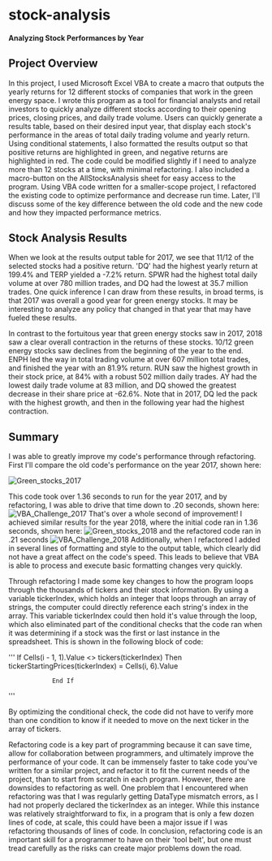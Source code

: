 # stock-analysis
#### Analyzing Stock Performances by Year

## Project Overview

In this project, I used Microsoft Excel VBA to create a macro that outputs the yearly returns for 12 different stocks of companies that work in the green energy space. I wrote this program as a tool for financial analysts and retail investors to quickly analyze different stocks according to their opening prices, closing prices, and daily trade volume. Users can quickly generate a results table, based on their desired input year, that display each stock's performance in the areas of total daily trading volume and yearly return. Using conditional statements, I also formatted the results output so that positive returns are highlighted in green, and negative returns are highlighted in red. The code could be modified slightly if I need to analyze more than 12 stocks at a time, with minimal refactoring. I also included a macro-button on the AllStocksAnalysis sheet for easy access to the program. Using VBA code written for a smaller-scope project, I refactored the existing code to optimize performance and decrease run time. Later, I'll discuss some of the key difference between the old code and the new code and how they impacted performance metrics. 

## Stock Analysis Results

When we look at the results output table for 2017, we see that 11/12 of the selected stocks had a positive return. 'DQ' had the highest yearly return at 199.4% and TERP yielded a -7.2% return. SPWR had the highest total daily volume at over 780 million trades, and DQ had the lowest at 35.7 million trades. One quick inference I can draw from these results, in broad terms, is that 2017 was overall a good year for green energy stocks. It may be interesting to analyze any policy that changed in that year that may have fueled these results. 

In contrast to the fortuitous year that green energy stocks saw in 2017, 2018 saw a clear overall contraction in the returns of these stocks. 10/12 green energy stocks saw declines from the beginning of the year to the end. ENPH led the way in total trading volume at over 607 million total trades, and finished the year with an 81.9% return. RUN saw the highest growth in their stock price, at 84% with a robust 502 million daily trades. AY had the lowest daily trade volume at 83 million, and DQ showed the greatest decrease in their share price at -62.6%. Note that in 2017, DQ led the pack with the highest growth, and then in the following year had the highest contraction. 

## Summary
I was able to greatly improve my code's performance through refactoring. First I'll compare the old code's performance on the year 2017, shown here: 

![Green_stocks_2017](https://user-images.githubusercontent.com/76958825/109364396-b5f52b80-785c-11eb-9660-eb894781d12b.png)

This code took over 1.36 seconds to run for the year 2017, and by refactoring, I was able to drive that time down to .20 seconds, shown here: 
![VBA_Challenge_2017](https://user-images.githubusercontent.com/76958825/109364461-dfae5280-785c-11eb-9071-5232c59db948.png) 
That's over a whole second of improvement! I achieved similar results for the year 2018, where the initial code ran in 1.36 seconds, shown here:
![Green_stocks_2018](https://user-images.githubusercontent.com/76958825/109364569-12584b00-785d-11eb-9e42-756f1a22f07f.png)
and the refactored code ran in .21 seconds
![VBA_Challenge_2018](https://user-images.githubusercontent.com/76958825/109364590-20a66700-785d-11eb-8880-7da85dedcec2.png)
Additionally, when I refactored I added in several lines of formatting and style to the output table, which clearly did not have a great affect on the code's speed. This leads to believe that VBA is able to process and execute basic formatting changes very quickly.

Through refactoring I made some key changes to how the program loops through the thousands of tickers and their stock information. By using a variable tickerIndex, which holds an integer that loops through an array of strings, the computer could directly reference each string's index in the array. This variable tickerIndex could then hold it's value through the loop, which also eliminated part of the conditional checks that the code ran when it was determining if a stock was the first or last instance in the spreadsheet. This is shown in the following block of code:

'''
If Cells(i - 1, 1).Value <> tickers(tickerIndex) Then
                    tickerStartingPrices(tickerIndex) = Cells(i, 6).Value
            
                End If
                
'''

By optimizing the conditional check, the code did not have to verify more than one condition to know if it needed to move on the next ticker in the array of tickers.

Refactoring code is a key part of programming because it can save time, allow for collaboration between programmers, and ultimately improve the performance of your code. It can be immensely faster to take code you've written for a similar project, and refactor it to fit the current needs of the project, than to start from scratch in each program. 
However, there are downsides to refactoring as well. One problem that I encountered when refactoring was that I was regularly getting DataType mismatch errors, as I had not properly declared the tickerIndex as an integer. While this instance was relatively straightforward to fix, in a program that is only a few dozen lines of code, at scale, this could have been a major issue if I was refactoring thousands of lines of code. 
In conclusion, refactoring code is an important skill for a programmer to have on their 'tool belt', but one must tread carefully as the risks can create major problems down the road.
